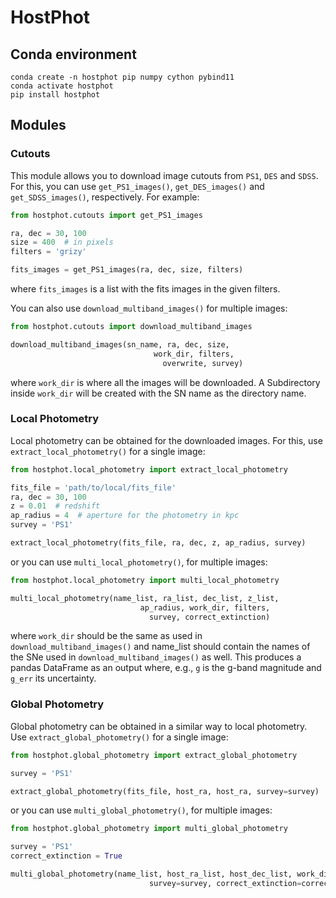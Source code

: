 # HostPhot

## Conda environment

```code
conda create -n hostphot pip numpy cython pybind11
conda activate hostphot
pip install hostphot
```

## Modules

### Cutouts

This module allows you to download image cutouts from `PS1`, `DES` and `SDSS`. For this, you can use `get_PS1_images()`, `get_DES_images()` and `get_SDSS_images()`, respectively. For example:

```python
from hostphot.cutouts import get_PS1_images

ra, dec = 30, 100
size = 400  # in pixels
filters = 'grizy'

fits_images = get_PS1_images(ra, dec, size, filters)
```

where `fits_images` is a list with the fits images in the given filters.

You can also use `download_multiband_images()` for multiple images:

```python
from hostphot.cutouts import download_multiband_images

download_multiband_images(sn_name, ra, dec, size,
                                work_dir, filters,
                                  overwrite, survey)
```

where `work_dir` is where all the images will be downloaded. A Subdirectory inside `work_dir` will be created with the SN name as the directory name.

### Local Photometry

Local photometry can be obtained for the downloaded images. For this, use `extract_local_photometry()` for a single image:


```python
from hostphot.local_photometry import extract_local_photometry

fits_file = 'path/to/local/fits_file'
ra, dec = 30, 100
z = 0.01  # redshift
ap_radius = 4  # aperture for the photometry in kpc
survey = 'PS1'

extract_local_photometry(fits_file, ra, dec, z, ap_radius, survey)
```

or you can use `multi_local_photometry()`, for multiple images:


```python
from hostphot.local_photometry import multi_local_photometry

multi_local_photometry(name_list, ra_list, dec_list, z_list,
                             ap_radius, work_dir, filters,
                               survey, correct_extinction)
```

where `work_dir` should be the same as used in `download_multiband_images()` and name_list should contain the names of the SNe used in `download_multiband_images()` as well. This produces a pandas DataFrame as an output where, e.g., `g` is the g-band magnitude and `g_err` its uncertainty.

### Global Photometry

Global photometry can be obtained in a similar way to local photometry. Use `extract_global_photometry()` for a single image:

```python
from hostphot.global_photometry import extract_global_photometry

survey = 'PS1'

extract_global_photometry(fits_file, host_ra, host_ra, survey=survey)
```

or you can use `multi_global_photometry()`, for multiple images:


```python
from hostphot.global_photometry import multi_global_photometry

survey = 'PS1'
correct_extinction = True

multi_global_photometry(name_list, host_ra_list, host_dec_list, work_dir, filters,
                               survey=survey, correct_extinction=correct_extinction)
```
